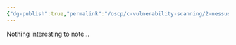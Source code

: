 ```yaml
---
{"dg-publish":true,"permalink":"/oscp/c-vulnerability-scanning/2-nessus/"}
---
```


Nothing interesting to note...